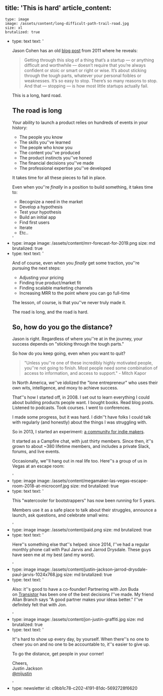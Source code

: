 title: 'This is hard'
article_content:
  -
    type: image
    image: /assets/content/long-difficult-path-trail-road.jpg
    size: xl
    brutalized: true
  -
    type: text
    text: '<p>Jason Cohen has an old&nbsp;<a href="https://blog.asmartbear.com/startups-emotionally-draining.html">blog post</a>&nbsp;from 2011 where he reveals:<br></p><blockquote><p>Getting through this slog of a thing that’s a startup — or anything difficult and worthwhile — doesn’t require that you’re always confident or stoic or smart or right or wise.​&nbsp;It’s about sticking through the tough parts, whatever your personal foibles or weaknesses.​&nbsp;It’s so easy to stop. There’s so many reasons to stop. And that — stopping — is how most little startups actually fail.​<br></p></blockquote><p>This is a long, hard road.</p><h2>The road is long</h2><p>Your ability to launch a product relies on hundreds of events in your history:</p><ul><li>The people you know</li><li>​The skills you''ve learned​<br></li><li>The people who know you</li><li>The content you''ve produced</li><li>The product instincts you''ve honed​<br></li><li>The financial decisions you''ve made</li><li>The professional expertise you''ve developed</li></ul><p>It takes time for all these pieces to fall in place.</p><p>Even when you''re&nbsp;<em>​finally&nbsp;</em>in a position to build something, it takes time to:</p><ul><li>Recognize&nbsp;a need in the market</li><li>Develop&nbsp;a hypothesis</li><li>Test&nbsp;your hypothesis</li><li>​Build an initial app</li><li>Find&nbsp;first users</li><li>Iterate<br></li><li>Etc..</li></ul>'
  -
    type: image
    image: /assets/content/mrr-forecast-for-2019.png
    size: md
    brutalized: true
  -
    type: text
    text: '<p>And of course, even when you&nbsp;<em>finally&nbsp;</em>get some traction, you''re pursuing the next steps:</p><ul><li>Adjusting your pricing</li><li>Finding true product/market fit</li><li>Finding scalable marketing channels</li><li>Increasing MRR to the point where you can go full-time</li></ul><p>The lesson, of course, is that you''ve never truly made it.</p><p>The road is long, and the road is hard.</p><h2>So, how do you go the distance?</h2><p>Jason is right. Regardless of where you''re at in the journey, your success depends on "sticking through the tough parts."</p><p>So how do you keep going, even when you want to quit?</p><blockquote><p>"Unless you''re one of these incredibly highly motivated people, you''re not going to finish. Most people need some combination of access to information, and access to support." - Mitch Kapor</p></blockquote><p>In North America, we''ve idolized the "lone entrepreneur" who uses their own wits, intelligence, and moxy to achieve success.</p><p>That''s how I started off, in 2008. I set out to learn everything I could about building products people want. I bought books. Read blog posts. Listened to podcasts. Took courses. I went to conferences.</p><p>I made some progress, but it was hard. I didn''t have folks I could talk with regularly (and honestly) about the things I was struggling with.</p><p>So in 2013, I started an experiment:&nbsp;<a href="https://megamaker.co/club" target="_blank">a community for indie makers</a>.<a href="https://megamaker.co/club" target="_blank"></a></p><p>It started as a Campfire chat, with just thirty members. Since then, it''s grown to about ~380 lifetime members, and includes a private Slack, forums, and live events.</p><p>Occasionally, we''ll hang out in real life too. Here''s a group of us in Vegas at an escape room:</p>'
  -
    type: image
    image: /assets/content/megamaker-las-vegas-escape-room-2018-at-microconf.jpg
    size: md
    brutalized: true
  -
    type: text
    text: '<p>This "watercooler for bootstrappers" has now been running for 5 years.</p><p>Members use it as a safe place to talk about their struggles, announce a launch, ask questions, and celebrate small wins:</p>'
  -
    type: image
    image: /assets/content/paid.png
    size: md
    brutalized: true
  -
    type: text
    text: '<p>Here''s something else that''s helped: since 2014, I''ve had a regular monthly phone call with Paul Jarvis and Jarrod Drysdale. These guys have seen me at my best (and my worst).</p>'
  -
    type: image
    image: /assets/content/justin-jackson-jarrod-drysdale-paul-jarvis-1024x768.jpg
    size: md
    brutalized: true
  -
    type: text
    text: '<p>Also: it''s good to have a co-founder! Partnering with Jon Buda on&nbsp;<a href="https://transistor.fm/?via=justin" target="_blank">Transistor</a>&nbsp;has been one of the best decisions I''ve made. My friend Allan Branch says "A good partner makes your ideas better." I''ve definitely felt that with Jon.</p>'
  -
    type: image
    image: /assets/content/jon-justin-graffiti.jpg
    size: md
    brutalized: true
  -
    type: text
    text: '<p>It''s hard to show up every day, by yourself. When there''s no one to cheer you on and no one to be accountable to, it''s easier to give up.</p><p>To go the distance, get people in your corner!</p><p>Cheers,<br>Justin Jackson<br><a href="https://twitter.com/mijustin">@mijustin</a></p>'
  -
    type: newsletter
id: c9bb1c78-c202-4191-81dc-5692728f6620
